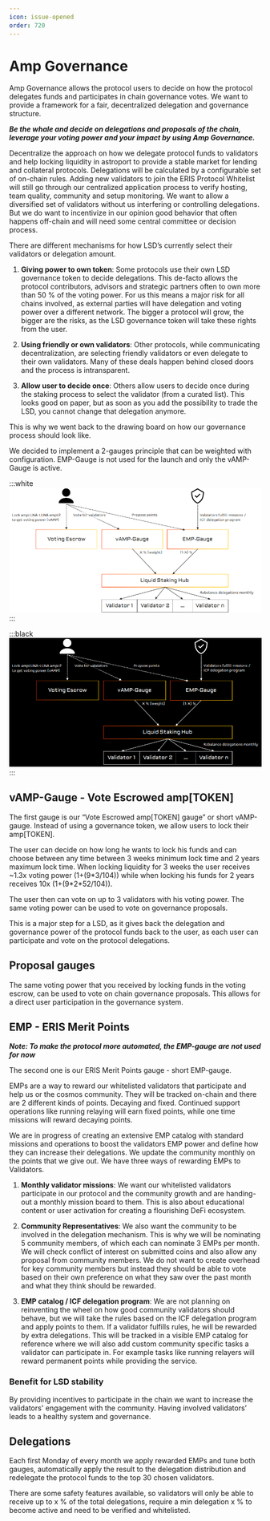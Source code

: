 ```yaml
---
icon: issue-opened
order: 720
---
```


# Amp Governance

Amp Governance allows the protocol users to decide on how the protocol delegates funds and participates in chain governance votes. We want to provide a framework for a fair, decentralized delegation and governance structure.

**_Be the whale and decide on delegations and proposals of the chain, leverage your voting power and your impact by using Amp Governance._**

Decentralize the approach on how we delegate protocol funds to validators and help locking liquidity in astroport to provide a stable market for lending and collateral protocols. Delegations will be calculated by a configurable set of on-chain rules. Adding new validators to join the ERIS Protocol Whitelist will still go through our centralized application process to verify hosting, team quality, community and setup monitoring. We want to allow a diversified set of validators without us interfering or controlling delegations. But we do want to incentivize in our opinion good behavior that often happens off-chain and will need some central committee or decision process.

There are different mechanisms for how LSD’s currently select their validators or delegation amount.

1. **Giving power to own token**: Some protocols use their own LSD governance token to decide delegations. This de-facto allows the protocol contributors, advisors and strategic partners often to own more than 50 % of the voting power. For us this means a major risk for all chains involved, as external parties will have delegation and voting power over a different network. The bigger a protocol will grow, the bigger are the risks, as the LSD governance token will take these rights from the user.

2. **Using friendly or own validators**: Other protocols, while communicating decentralization, are selecting friendly validators or even delegate to their own validators. Many of these deals happen behind closed doors and the process is intransparent.

3. **Allow user to decide once**: Others allow users to decide once during the staking process to select the validator (from a curated list). This looks good on paper, but as soon as you add the possibility to trade the LSD, you cannot change that delegation anymore.

This is why we went back to the drawing board on how our governance process should look like.

We decided to implement a 2-gauges principle that can be weighted with configuration. EMP-Gauge is not used for the launch and only the vAMP-Gauge is active.

:::white
![](2023-02-24-10-40-57.png)
:::

:::black
![](2023-02-24-10-41-40.png)
:::

## vAMP-Gauge - Vote Escrowed amp[TOKEN]

The first gauge is our “Vote Escrowed amp[TOKEN] gauge” or short vAMP-gauge. Instead of using a governance token, we allow users to lock their amp[TOKEN].

The user can decide on how long he wants to lock his funds and can choose between any time between 3 weeks minimum lock time and 2 years maximum lock time. When locking liquidity for 3 weeks the user receives ~1.3x voting power (1+(9\*3/104)) while when locking his funds for 2 years receives 10x (1+(9\*2\*52/104)).

The user then can vote on up to 3 validators with his voting power. The same voting power can be used to vote on governance proposals.

This is a major step for a LSD, as it gives back the delegation and governance power of the protocol funds back to the user, as each user can participate and vote on the protocol delegations.

## Proposal gauges

The same voting power that you received by locking funds in the voting escrow, can be used to vote on chain governance proposals. This allows for a direct user participation in the governance system.

## EMP - ERIS Merit Points

**_Note: To make the protocol more automated, the EMP-gauge are not used for now_**

The second one is our ERIS Merit Points gauge - short EMP-gauge.

EMPs are a way to reward our whitelisted validators that participate and help us or the cosmos community. They will be tracked on-chain and there are 2 different kinds of points. Decaying and fixed. Continued support operations like running relaying will earn fixed points, while one time missions will reward decaying points.

We are in progress of creating an extensive EMP catalog with standard missions and operations to boost the validators EMP power and define how they can increase their delegations. We update the community monthly on the points that we give out.
We have three ways of rewarding EMPs to Validators.

1. **Monthly validator missions**: We want our whitelisted validators participate in our protocol and the community growth and are handing-out a monthly mission board to them. This is also about educational content or user activation for creating a flourishing DeFi ecosystem.

2. **Community Representatives**: We also want the community to be involved in the delegation mechanism. This is why we will be nominating 5 community members, of which each can nominate 3 EMPs per month. We will check conflict of interest on submitted coins and also allow any proposal from community members. We do not want to create overhead for key community members but instead they should be able to vote based on their own preference on what they saw over the past month and what they think should be rewarded.

3. **EMP catalog / ICF delegation program**: We are not planning on reinventing the wheel on how good community validators should behave, but we will take the rules based on the ICF delegation program and apply points to them. If a validator fulfills rules, he will be rewarded by extra delegations. This will be tracked in a visible EMP catalog for reference where we will also add custom community specific tasks a validator can participate in. For example tasks like running relayers will reward permanent points while providing the service.

### Benefit for LSD stability

By providing incentives to participate in the chain we want to increase the validators' engagement with the community. Having involved validators’ leads to a healthy system and governance.

## Delegations

Each first Monday of every month we apply rewarded EMPs and tune both gauges, automatically apply the result to the delegation distribution and redelegate the protocol funds to the top 30 chosen validators.

There are some safety features available, so validators will only be able to receive up to x % of the total delegations, require a min delegation x % to become active and need to be verified and whitelisted.
